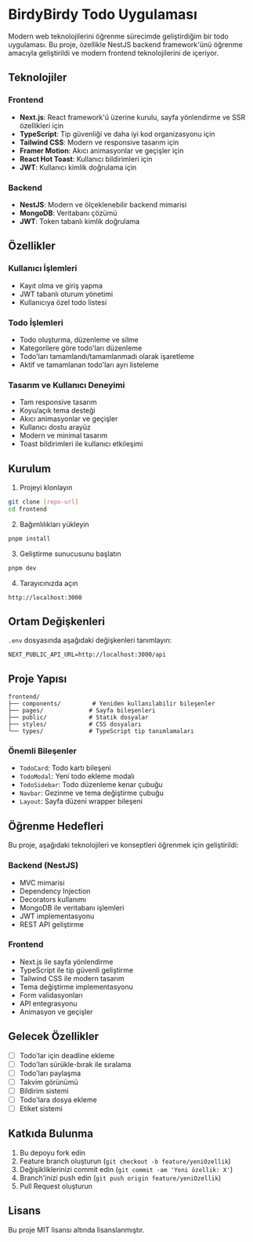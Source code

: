 # BirdyBirdy Todo Uygulaması

Modern web teknolojilerini öğrenme sürecimde geliştirdiğim bir todo uygulaması. Bu proje, özellikle NestJS backend framework'ünü öğrenme amacıyla geliştirildi ve modern frontend teknolojilerini de içeriyor.

## Teknolojiler

### Frontend
- **Next.js**: React framework'ü üzerine kurulu, sayfa yönlendirme ve SSR özellikleri için
- **TypeScript**: Tip güvenliği ve daha iyi kod organizasyonu için
- **Tailwind CSS**: Modern ve responsive tasarım için
- **Framer Motion**: Akıcı animasyonlar ve geçişler için
- **React Hot Toast**: Kullanıcı bildirimleri için
- **JWT**: Kullanıcı kimlik doğrulama için

### Backend
- **NestJS**: Modern ve ölçeklenebilir backend mimarisi
- **MongoDB**: Veritabanı çözümü
- **JWT**: Token tabanlı kimlik doğrulama

## Özellikler

### Kullanıcı İşlemleri
- Kayıt olma ve giriş yapma
- JWT tabanlı oturum yönetimi
- Kullanıcıya özel todo listesi

### Todo İşlemleri
- Todo oluşturma, düzenleme ve silme
- Kategorilere göre todo'ları düzenleme
- Todo'ları tamamlandı/tamamlanmadı olarak işaretleme
- Aktif ve tamamlanan todo'ları ayrı listeleme

### Tasarım ve Kullanıcı Deneyimi
- Tam responsive tasarım
- Koyu/açık tema desteği
- Akıcı animasyonlar ve geçişler
- Kullanıcı dostu arayüz
- Modern ve minimal tasarım
- Toast bildirimleri ile kullanıcı etkileşimi

## Kurulum

1. Projeyi klonlayın
```bash
git clone [repo-url]
cd frontend
```

2. Bağımlılıkları yükleyin
```bash
pnpm install
```

3. Geliştirme sunucusunu başlatın
```bash
pnpm dev
```

4. Tarayıcınızda açın
```
http://localhost:3000
```

## Ortam Değişkenleri

`.env` dosyasında aşağıdaki değişkenleri tanımlayın:

```env
NEXT_PUBLIC_API_URL=http://localhost:3000/api
```

## Proje Yapısı

```
frontend/
├── components/         # Yeniden kullanılabilir bileşenler
├── pages/             # Sayfa bileşenleri
├── public/            # Statik dosyalar
├── styles/            # CSS dosyaları
└── types/             # TypeScript tip tanımlamaları
```

### Önemli Bileşenler

- `TodoCard`: Todo kartı bileşeni
- `TodoModal`: Yeni todo ekleme modalı
- `TodoSidebar`: Todo düzenleme kenar çubuğu
- `Navbar`: Gezinme ve tema değiştirme çubuğu
- `Layout`: Sayfa düzeni wrapper bileşeni

## Öğrenme Hedefleri

Bu proje, aşağıdaki teknolojileri ve konseptleri öğrenmek için geliştirildi:

### Backend (NestJS)
- MVC mimarisi
- Dependency Injection
- Decorators kullanımı
- MongoDB ile veritabanı işlemleri
- JWT implementasyonu
- REST API geliştirme

### Frontend
- Next.js ile sayfa yönlendirme
- TypeScript ile tip güvenli geliştirme
- Tailwind CSS ile modern tasarım
- Tema değiştirme implementasyonu
- Form validasyonları
- API entegrasyonu
- Animasyon ve geçişler

## Gelecek Özellikler

- [ ] Todo'lar için deadline ekleme
- [ ] Todo'ları sürükle-bırak ile sıralama
- [ ] Todo'ları paylaşma
- [ ] Takvim görünümü
- [ ] Bildirim sistemi
- [ ] Todo'lara dosya ekleme
- [ ] Etiket sistemi

## Katkıda Bulunma

1. Bu depoyu fork edin
2. Feature branch oluşturun (`git checkout -b feature/yeniOzellik`)
3. Değişikliklerinizi commit edin (`git commit -am 'Yeni özellik: X'`)
4. Branch'inizi push edin (`git push origin feature/yeniOzellik`)
5. Pull Request oluşturun

## Lisans

Bu proje MIT lisansı altında lisanslanmıştır.
